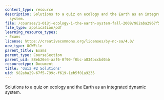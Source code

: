 ```yaml
---
content_type: resource
description: Solutions to a quiz on ecology and the Earth as an integrated dynamic
  system.
file: /courses/1-018j-ecology-i-the-earth-system-fall-2009/982aba2967f5799cf6191eb5f01a9235_MIT1_018JF09_exam_2.pdf
file_type: application/pdf
learning_resource_types:
- Exams
license: https://creativecommons.org/licenses/by-nc-sa/4.0/
ocw_type: OCWFile
parent_title: Exams
parent_type: CourseSection
parent_uid: 88eb26e4-aaf6-0f90-f0bc-a834bccbd0ab
resourcetype: Document
title: 'Quiz #2 Solutions'
uid: 982aba29-67f5-799c-f619-1eb5f01a9235
---
```

Solutions to a quiz on ecology and the Earth as an integrated dynamic system.